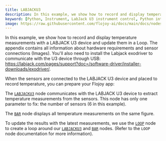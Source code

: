 ```yaml
---
title: LABJACKU3
description: In this example, we show how to record and display temperature measurements with a LABJACK U3 device and update them in a Loop.
keyword: [Python, Instrument, LabJack U3 instrument control, Python integration with LabJack, Measurement and analysis, Python-based instrument control, LabJack U3 integration techniques, Python-based measurement techniques, Enhance measurements with Python, Streamline LabJack usage, Accurate data analysis, Python control of LabJack U3]
image: https://raw.githubusercontent.com/flojoy-ai/docs/main/docs/nodes/INSTRUMENTS/LABJACK/LABJACKU3/examples/EX1/output.jpeg
--- 
```


In this example, we show how to record and display temperature measurements with a LABJACK U3 device and update them in a Loop. The appendix contains all information about hardware requirements and sensor connections (Images). You'll also need to install the Labjack exodriver to communicate with the U3 device through USB: https://labjack.com/pages/support?doc=/software-driver/installer-downloads/exodriver/.

When the sensors are connected to the LABJACK U3 device and placed to record temperature, you can prepare your Flojoy app:

The [`LABJACKU3`](https://github.com/flojoy-io/nodes/blob/main/INSTRUMENTS/LABJACK/LABJACKU3/LABJACKU3.py) node communicates with the LABJACK U3 device to extract temperature measurements from the sensors. This node has only one parameter to fix: the number of sensors (6 in this example).

The [`BAR`](https://github.com/flojoy-io/nodes/blob/main/VISUALIZERS/PLOTLY/BAR/BAR.py) node displays all temperature measurements on the same figure.

To update the results with the latest measurements, we use the [`LOOP`](https://github.com/flojoy-io/nodes/blob/main/LOGIC_GATES/LOOPS/LOOP/LOOP.py) node to create a loop around our [`LABJACKU3`](https://github.com/flojoy-io/nodes/blob/main/INSTRUMENTS/LABJACK/LABJACKU3/LABJACKU3.py) and [`BAR`](https://github.com/flojoy-io/nodes/blob/main/VISUALIZERS/PLOTLY/BAR/BAR.py) nodes. (Refer to the `LOOP` node documentation for more information).

